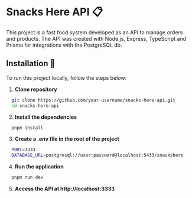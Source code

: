 # Snacks Here API 📋

This project is a fast food system developed as an API to manage orders and products. The API was created with Node.js, Express, TypeScript and Prisma for integrations with the PostgreSQL db.

## Installation  🚀
To run this project locally, follow the steps below:

1. **Clone repository**
  ```bash
    git clone https://github.com/your-username/snacks-here-api.git
    cd snacks-here-api
  ```

2. **Install the dependencies**
  ```bash
    pnpm install
  ```

3. **Create a .env file in the root of the project**
  ```bash
    PORT=3333
    DATABASE_URL=postgresql://user:password@localhost:5433/snackshere
  ```

4. **Run the application**
  ```bash
    pnpm run dev
  ```

5. **Access the API at http://localhost:3333**
  
